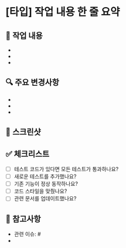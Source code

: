 # [타입] 작업 내용 한 줄 요약

## 📝 작업 내용
<!-- 구체적인 작업 내용을 적어주세요 -->
- 
- 
- 

## 🔍 주요 변경사항
<!-- 코드 변경사항을 적어주세요 -->
- 
- 
- 

## 📸 스크린샷
<!-- UI 변경사항이 있다면 스크린샷을 첨부해주세요 -->

## ✅ 체크리스트
<!-- 작업 완료 후 체크해주세요 -->
- [ ] 테스트 코드가 있다면 모든 테스트가 통과하나요?
- [ ] 새로운 테스트를 추가했나요?
- [ ] 기존 기능이 정상 동작하나요?
- [ ] 코드 스타일을 맞췄나요?
- [ ] 관련 문서를 업데이트했나요?

## 🤔 참고사항
<!-- PR에 대한 추가 설명이나 참고 자료가 있다면 적어주세요 -->
- 관련 이슈: #
- 

